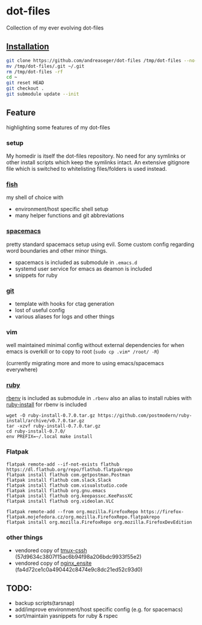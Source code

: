 dot-files
===

Collection of my ever evolving dot-files

[Installation](https://gist.github.com/andreaseger/5317eafc7eab57bc238fc2f9fe1b431c)
---

```sh
git clone https://github.com/andreaseger/dot-files /tmp/dot-files --no-checkout
mv /tmp/dot-files/.git ~/.git
rm /tmp/dot-files -rf
cd ~
git reset HEAD
git checkout .
git submodule update --init
```

Feature
---

highlighting some features of my dot-files

### setup

My homedir is itself the dot-files repository. No need for any symlinks or other
install scripts which keep the symlinks intact. An extensive gitignore file which
is switched to whitelisting files/folders is used instead.

### [fish]

my shell of choice with

- environment/host specific shell setup
- many helper functions and git abbreviations

### [spacemacs]

pretty standard spacemacs setup using evil. Some custom config regarding word
boundaries and other minor things.

- spacemacs is included as submodule in `.emacs.d`
- systemd user service for emacs as deamon is included
- snippets for ruby

### [git]

- template with hooks for ctag generation
- lost of useful config
- various aliases for logs and other things

### vim

well maintained minimal config without external dependencies for when emacs is
overkill or to copy to root (`sudo cp .vim* /root/ -R`)

(currently migrating more and more to using emacs/spacemacs everywhere)

### [ruby]

[rbenv] is included as submodule in `.rbenv` also an alias to install rubies with
[ruby-install] for rbenv is included

```
wget -O ruby-install-0.7.0.tar.gz https://github.com/postmodern/ruby-install/archive/v0.7.0.tar.gz
tar -xzvf ruby-install-0.7.0.tar.gz
cd ruby-install-0.7.0/
env PREFIX=~/.local make install
```

### Flatpak
```
flatpak remote-add --if-not-exists flathub https://dl.flathub.org/repo/flathub.flatpakrepo
flatpak install flathub com.getpostman.Postman
flatpak install flathub com.slack.Slack
flatpak install flathub com.visualstudio.code
flatpak install flathub org.gnu.emacs
flatpak install flathub org.keepassxc.KeePassXC
flatpak install flathub org.videolan.VLC

flatpak remote-add --from org.mozilla.FirefoxRepo https://firefox-flatpak.mojefedora.cz/org.mozilla.FirefoxRepo.flatpakrepo
flatpak install org.mozilla.FirefoxRepo org.mozilla.FirefoxDevEdition
```

### other things

- vendored copy of [tmux-cssh] (57d9634c3807f15ac6b94f98a206bdc9933f55e2)
- vendored copy of [nginx_ensite] (fa4d72ce1c0a490442c8474e9c8dc21ed52c93d0)

TODO:
---

- backup scripts(tarsnap)
- add/improve environment/host specific config (e.g. for spacemacs)
- sort/maintain yasnippets for ruby & rspec

[git]: https://git-scm.com
[ruby]: https://www.ruby-lang.org
[tmux]: https://tmux.github.io
[fish]: https://fishshell.com
[spacemacs]: http://spacemacs.org
[ruby-install]: https://github.com/postmodern/ruby-install
[rbenv]: https://github.com/rbenv/rbenv
[tmux-cssh]: https://github.com/dennishafemann/tmux-cssh
[nginx_ensite]: https://github.com/perusio/nginx_ensite
